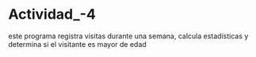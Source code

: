 # Actividad_-4
este programa registra visitas durante una semana, calcula estadísticas y determina si el visitante es mayor de edad
